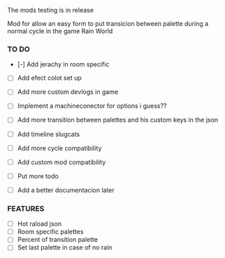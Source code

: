 The mods testing is in release

Mod for allow an easy form to put transicion between palette during a normal cycle in the game Rain World

### TO DO

- [-] Add jerachy in room specific
- [ ] Add efect colot set up
- [ ] Add more custom devlogs in game
- [ ] Implement a machineconector for options i guess??
- [ ] Add more transition between palettes and his custom keys in the json
- [ ] Add timeline slugcats
- [ ] Add more cycle compatibility
- [ ] Add custom mod compatibility

- [ ] Put more todo
- [ ] Add a better documentacion later 


### FEATURES
- [ ] Hot raload json
- [ ] Room specific palettes
- [ ] Percent of transition palette
- [ ] Set last palette in case of no rain

